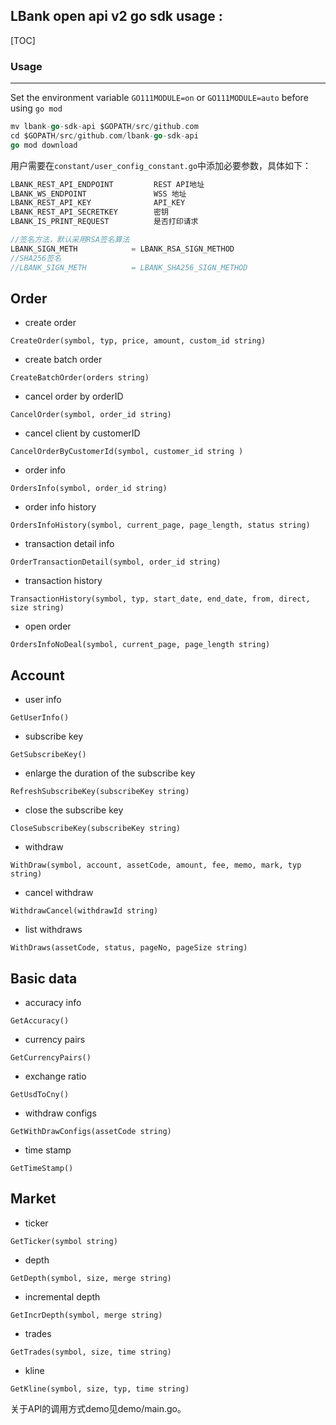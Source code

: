 LBank open api v2 go sdk usage :
-----

[TOC]

### Usage

-----
Set the environment variable `GO111MODULE=on` or `GO111MODULE=auto` before using `go mod`

```go
mv lbank-go-sdk-api $GOPATH/src/github.com
cd $GOPATH/src/github.com/lbank-go-sdk-api
go mod download
```

用户需要在`constant/user_config_constant.go`中添加必要参数，具体如下：
```go
LBANK_REST_API_ENDPOINT         REST API地址
LBANK_WS_ENDPOINT               WSS 地址
LBANK_REST_API_KEY              API_KEY
LBANK_REST_API_SECRETKEY        密钥
LBANK_IS_PRINT_REQUEST          是否打印请求

//签名方法，默认采用RSA签名算法
LBANK_SIGN_METH 		   = LBANK_RSA_SIGN_METHOD 
//SHA256签名
//LBANK_SIGN_METH		   = LBANK_SHA256_SIGN_METHOD
```

## Order

- create order
```golang
CreateOrder(symbol, typ, price, amount, custom_id string)
```
- create batch order
```golang
CreateBatchOrder(orders string)
```
- cancel order by orderID
```golang
CancelOrder(symbol, order_id string)
```
- cancel client by customerID
```golang
CancelOrderByCustomerId(symbol, customer_id string )
```
- order info
```golang
OrdersInfo(symbol, order_id string)
```
- order info history
```golang
OrdersInfoHistory(symbol, current_page, page_length, status string)
```
- transaction detail info
```golang
OrderTransactionDetail(symbol, order_id string)
```
- transaction history
```golang
TransactionHistory(symbol, typ, start_date, end_date, from, direct, size string)
```
- open order
```golang
OrdersInfoNoDeal(symbol, current_page, page_length string)
```


## Account
- user info
```golang
GetUserInfo()
```
- subscribe key
```golang
GetSubscribeKey()
```
- enlarge the duration of the subscribe key
```golang
RefreshSubscribeKey(subscribeKey string)
```

- close the subscribe key
```golang
CloseSubscribeKey(subscribeKey string)
```
- withdraw
```golang
WithDraw(symbol, account, assetCode, amount, fee, memo, mark, typ string)
```

- cancel withdraw
```golang
WithdrawCancel(withdrawId string)
```
- list withdraws
```golang
WithDraws(assetCode, status, pageNo, pageSize string)
```


## Basic data
- accuracy info
```golang
GetAccuracy()
```
- currency pairs
```golang
GetCurrencyPairs()
```
- exchange ratio
```golang
GetUsdToCny()
```
- withdraw configs
```golang
GetWithDrawConfigs(assetCode string)
```
- time stamp
```golang
GetTimeStamp()
```

## Market

- ticker
```golang
GetTicker(symbol string)
```
- depth
```golang
GetDepth(symbol, size, merge string)
```
- incremental depth
```golang
GetIncrDepth(symbol, merge string)
```

- trades
```golang
GetTrades(symbol, size, time string)
```
- kline
```golang
GetKline(symbol, size, typ, time string)
```

关于API的调用方式demo见demo/main.go。
